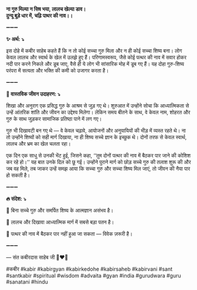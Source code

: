 **ना गुरु मिल्या न सिष भया, लालच खेल्या डाव।**\
**दुन्यू बूड़े धार में, चढ़ि पाथर की नाव।।**

➖➖➖

**✨ अर्थ: ⤵**

इस दोहे में कबीर साहेब कहते हैं कि न तो कोई सच्चा गुरु मिला और न ही कोई सच्चा शिष्य बना। लोग केवल लालच और स्वार्थ के खेल में उलझे हुए हैं। परिणामस्वरूप, जैसे कोई पत्थर की नाव में सवार होकर नदी पार करने निकले और डूब जाए, वैसे ही ये लोग भी सांसारिक मोह में डूब गए हैं। यह दोहा गुरु-शिष्य परंपरा में सत्यता और भक्ति की कमी को उजागर करता है।

➖➖➖

**🌾 वास्तविक जीवन उदाहरण: ⤵**

शिखा और अनुराग एक प्रसिद्ध गुरु के आश्रम से जुड़ गए थे। शुरुआत में उन्होंने सोचा कि आध्यात्मिकता से उन्हें आंतरिक शांति और जीवन का उद्देश्य मिलेगा। लेकिन समय बीतने के साथ, वे केवल नाम, शोहरत और गुरु के साथ जुड़कर सामाजिक प्रतिष्ठा पाने में लग गए।

गुरु भी दिखावटी बन गए थे — वे केवल चढ़ावे, आयोजनों और अनुयायियों की भीड़ में व्यस्त रहते थे। ना तो उन्होंने शिष्यों को सही मार्ग दिखाया, ना ही शिष्य सच्चे ज्ञान के इच्छुक थे। दोनों तरफ से केवल स्वार्थ, लालच और भ्रम का खेल चलता रहा।

एक दिन एक साधु से उनकी भेंट हुई, जिसने कहा, ‘‘तुम दोनों पत्थर की नाव में बैठकर पार जाने की कोशिश कर रहे हो।’’ यह बात उनके दिल को छू गई। उन्होंने पुराने मार्ग को छोड़ सच्चे गुरु की तलाश शुरू की और जब वह मिले, तब जाकर उन्हें समझ आया कि सच्चा गुरु और सच्चा शिष्य मिल जाएं, तो जीवन की नैया पार हो सकती है।

➖➖➖

**🔥 संदेश: ⤵**

📌 बिना सच्चे गुरु और समर्पित शिष्य के आत्मज्ञान असंभव है।

📌 लालच और दिखावा आध्यात्मिक मार्ग में सबसे बड़ा पतन है।

📌 पत्थर की नाव में बैठकर पार नहीं हुआ जा सकता — विवेक ज़रूरी है।

➖➖➖

— संत कबीरदास साहेब जी 🙏❤️💯

#कबीर #kabir #kabirgyan #kabirkedohe #kabirsaheb #kabirvani #sant #santkabir #spiritual #wisdom #advaita #gyan #india #gurudwara #guru #sanatani #hindu
